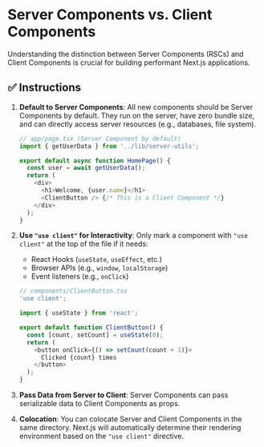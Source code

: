 # Server Components vs. Client Components

Understanding the distinction between Server Components (RSCs) and Client
Components is crucial for building performant Next.js applications.

## ✅ **Instructions**

1.  **Default to Server Components**: All new components should be Server
    Components by default. They run on the server, have zero bundle size, and
    can directly access server resources (e.g., databases, file system).

    ```typescript
    // app/page.tsx (Server Component by default)
    import { getUserData } from '../lib/server-utils';

    export default async function HomePage() {
      const user = await getUserData();
      return (
        <div>
          <h1>Welcome, {user.name}</h1>
          <ClientButton /> {/* This is a Client Component */}
        </div>
      );
    }
    ```

2.  **Use `"use client"` for Interactivity**: Only mark a component with
    `"use client"` at the top of the file if it needs:
    - React Hooks (`useState`, `useEffect`, etc.)
    - Browser APIs (e.g., `window`, `localStorage`)
    - Event listeners (e.g., `onClick`)

    ```typescript
    // components/ClientButton.tsx
    'use client';

    import { useState } from 'react';

    export default function ClientButton() {
      const [count, setCount] = useState(0);
      return (
        <button onClick={() => setCount(count + 1)}>
          Clicked {count} times
        </button>
      );
    }
    ```

3.  **Pass Data from Server to Client**: Server Components can pass serializable
    data to Client Components as props.

4.  **Colocation**: You can colocate Server and Client Components in the same
    directory. Next.js will automatically determine their rendering environment
    based on the `"use client"` directive.

